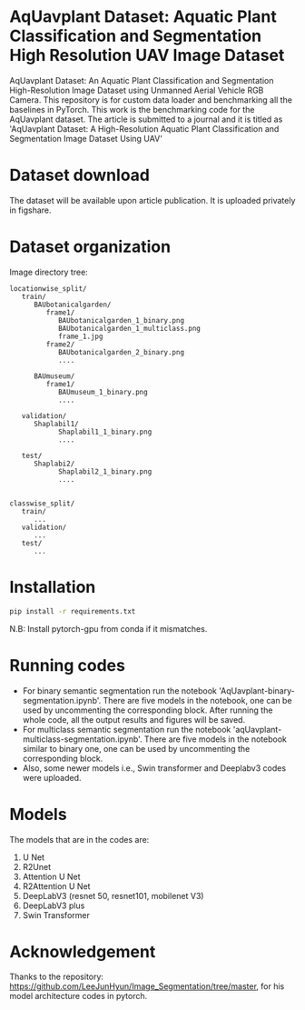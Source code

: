 # AqUavplant Dataset: Aquatic Plant Classification and Segmentation High Resolution UAV Image Dataset
AqUavplant Dataset: An Aquatic Plant Classification and Segmentation High-Resolution Image Dataset using Unmanned Aerial Vehicle RGB Camera. This repository is for custom data loader and benchmarking all the baselines in PyTorch.
This work is the benchmarking code for the AqUavplant dataset. The article is submitted to a journal and it is titled as 'AqUavplant Dataset: A High-Resolution Aquatic Plant Classification and Segmentation Image Dataset Using UAV'

# Dataset download
The dataset will be available upon article publication. It is uploaded privately in figshare.

# Dataset organization

Image directory tree:
```
locationwise_split/
   train/
      BAUbotanicalgarden/
         frame1/
            BAUbotanicalgarden_1_binary.png
            BAUbotanicalgarden_1_multiclass.png
            frame_1.jpg
         frame2/
            BAUbotanicalgarden_2_binary.png
            ....

      BAUmuseum/
         frame1/
            BAUmuseum_1_binary.png
            ....

   validation/
      Shaplabil1/
            Shaplabil1_1_binary.png
            ....

   test/
      Shaplabi2/
            Shaplabil2_1_binary.png
            ....


classwise_split/
   train/
      ...
   validation/
      ...
   test/
      ...

```

# Installation
   ```bash
   pip install -r requirements.txt
   ``` 
N.B: Install pytorch-gpu from conda if it mismatches.

# Running codes
* For binary semantic segmentation run the notebook 'AqUavplant-binary-segmentation.ipynb'. There are five models in the notebook, one can be used by uncommenting the corresponding block. After running the whole code, all the output results and figures will be saved.
* For multiclass semantic segmentation run the notebook 'aqUavplant-multiclass-segmentation.ipynb'. There are five models in the notebook similar to binary one, one can be used by uncommenting the corresponding block.
* Also, some newer models i.e., Swin transformer and Deeplabv3 codes were uploaded.

# Models 
The models that are in the codes are:
1. U Net
2. R2Unet
3. Attention U Net
4. R2Attention U Net
5. DeepLabV3 (resnet 50, resnet101, mobilenet V3)
6. DeepLabV3 plus
7. Swin Transformer


# Acknowledgement
Thanks to the repository: https://github.com/LeeJunHyun/Image_Segmentation/tree/master, for his model architecture codes in pytorch.

